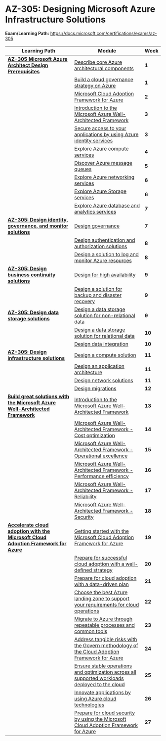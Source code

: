 # AZ-305: Designing Microsoft Azure Infrastructure Solutions

**Exam/Learning Path:** https://docs.microsoft.com/certifications/exams/az-305

| **Learning Path** | **Module** | **Week** |
|-|-|-|
|**[AZ-305 Microsoft Azure Architect Design Prerequisites](https://docs.microsoft.com/learn/paths/microsoft-azure-architect-design-prerequisites/)**| [Describe core Azure architectural components](https://docs.microsoft.com/learn/modules/azure-architecture-fundamentals/) | **1** 
| | [Build a cloud governance strategy on Azure](https://docs.microsoft.com/learn/modules/build-cloud-governance-strategy-azure/) | **1** 
| | [Microsoft Cloud Adoption Framework for Azure](https://docs.microsoft.com/learn/modules/microsoft-cloud-adoption-framework-for-azure/) | **2** 
| | [Introduction to the Microsoft Azure Well-Architected Framework](https://docs.microsoft.com/learn/modules/azure-well-architected-introduction/) | **3** 
| | [Secure access to your applications by using Azure identity services](https://docs.microsoft.com/learn/modules/secure-access-azure-identity-services/) | **3** 
| | [Explore Azure compute services](https://docs.microsoft.com/learn/modules/azure-compute-fundamentals/) | **4** 
| | [Discover Azure message queues](https://docs.microsoft.com/learn/modules/discover-azure-message-queue/) | **5** 
| | [Explore Azure networking services](https://docs.microsoft.com/learn/modules/azure-networking-fundamentals/) | **6** 
| | [Explore Azure Storage services](https://docs.microsoft.com/learn/modules/azure-storage-fundamentals/) | **6** 
| | [Explore Azure database and analytics services](https://docs.microsoft.com/learn/modules/azure-database-fundamentals/) | **7** 
|**[AZ-305: Design identity, governance, and monitor solutions](https://docs.microsoft.com/learn/paths/design-identity-governance-monitor-solutions/)**| [Design governance](https://docs.microsoft.com/learn/modules/design-governance/) | **7** 
| | [Design authentication and authorization solutions](https://docs.microsoft.com/learn/modules/design-authentication-authorization-solutions/) | **8** 
| | [Design a solution to log and monitor Azure resources](https://docs.microsoft.com/learn/modules/design-solution-to-log-monitor-azure-resources/) | **8** 
|**[AZ-305: Design business continuity solutions](https://docs.microsoft.com/learn/paths/design-business-continuity-solutions/)**| [Design for high availability](https://docs.microsoft.com/learn/modules/design-for-high-availability/) | **9** 
| | [Design a solution for backup and disaster recovery](https://docs.microsoft.com/learn/modules/design-solution-for-backup-disaster-recovery/) | **9** 
|**[AZ-305: Design data storage solutions](https://docs.microsoft.com/learn/paths/design-data-storage-solutions/)**| [Design a data storage solution for non-relational data](https://docs.microsoft.com/learn/modules/design-data-storage-solution-for-non-relational-data/) | **9** 
| | [Design a data storage solution for relational data](https://docs.microsoft.com/learn/modules/design-data-storage-solution-for-relational-data/) | **10** 
| | [Design data integration](https://docs.microsoft.com/learn/modules/design-data-integration/) | **10** 
|**[AZ-305: Design infrastructure solutions](https://docs.microsoft.com/learn/paths/design-infranstructure-solutions/)**| [Design a compute solution](https://docs.microsoft.com/learn/modules/design-compute-solution/) | **11** 
| | [Design an application architecture](https://docs.microsoft.com/learn/modules/design-application-architecture/) | **11** 
| | [Design network solutions](https://docs.microsoft.com/learn/modules/design-network-solutions/) | **11** 
| | [Design migrations](https://docs.microsoft.com/learn/modules/design-migrations/) | **12** 
|**[Build great solutions with the Microsoft Azure Well-Architected Framework](https://docs.microsoft.com/learn/paths/azure-well-architected-framework/)**| [Introduction to the Microsoft Azure Well-Architected Framework](https://docs.microsoft.com/learn/modules/azure-well-architected-introduction/) | **13** 
| | [Microsoft Azure Well-Architected Framework - Cost optimization](https://docs.microsoft.com/learn/modules/azure-well-architected-cost-optimization/) | **14** 
| | [Microsoft Azure Well-Architected Framework - Operational excellence](https://docs.microsoft.com/learn/modules/azure-well-architected-operational-excellence/) | **15** 
| | [Microsoft Azure Well-Architected Framework - Performance efficiency](https://docs.microsoft.com/learn/modules/azure-well-architected-performance-efficiency/) | **16** 
| | [Microsoft Azure Well-Architected Framework - Reliability](https://docs.microsoft.com/learn/modules/azure-well-architected-reliability/) | **17** 
| | [Microsoft Azure Well-Architected Framework - Security](https://docs.microsoft.com/learn/modules/azure-well-architected-security/) | **18** 
|**[Accelerate cloud adoption with the Microsoft Cloud Adoption Framework for Azure](https://docs.microsoft.com/learn/paths/cloud-adoption-framework/)**| [Getting started with the Microsoft Cloud Adoption Framework for Azure](https://docs.microsoft.com/learn/modules/cloud-adoption-framework-getting-started/) | **19** 
| | [Prepare for successful cloud adoption with a well-defined strategy](https://docs.microsoft.com/learn/modules/cloud-adoption-framework-strategy/) | **20** 
| | [Prepare for cloud adoption with a data-driven plan](https://docs.microsoft.com/learn/modules/cloud-adoption-framework-plan/) | **21** 
| | [Choose the best Azure landing zone to support your requirements for cloud operations](https://docs.microsoft.com/learn/modules/cloud-adoption-framework-ready/) | **22** 
| | [Migrate to Azure through repeatable processes and common tools](https://docs.microsoft.com/learn/modules/cloud-adoption-framework-migrate/) | **23** 
| | [Address tangible risks with the Govern methodology of the Cloud Adoption Framework for Azure](https://docs.microsoft.com/learn/modules/cloud-adoption-framework-govern/) | **24** 
| | [Ensure stable operations and optimization across all supported workloads deployed to the cloud](https://docs.microsoft.com/learn/modules/cloud-adoption-framework-manage/) | **25** 
| | [Innovate applications by using Azure cloud technologies](https://docs.microsoft.com/learn/modules/innovate-applications-with-azure-cloud-technologies/) | **26** 
| | [Prepare for cloud security by using the Microsoft Cloud Adoption Framework for Azure](https://docs.microsoft.com/learn/modules/cloud-adoption-framework-security/) | **27** 
